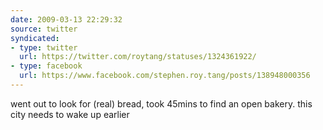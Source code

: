 ```yaml
---
date: 2009-03-13 22:29:32
source: twitter
syndicated:
- type: twitter
  url: https://twitter.com/roytang/statuses/1324361922/
- type: facebook
  url: https://www.facebook.com/stephen.roy.tang/posts/138948000356
---
```


went out to look for (real) bread, took 45mins to find an open bakery. this city needs to wake up earlier